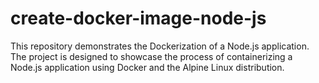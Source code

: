 # create-docker-image-node-js
This repository demonstrates the Dockerization of a Node.js application. The project is designed to showcase the process of containerizing a Node.js application using Docker and the Alpine Linux distribution.
